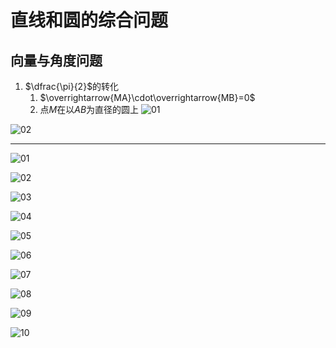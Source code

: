 # 直线和圆的综合问题

## 向量与角度问题

1. $\dfrac{\pi}{2}$的转化
   1. $\overrightarrow{MA}\cdot\overrightarrow{MB}=0$
   2. 点$M$在以$AB$为直径的圆上
![01](image-3.png)

![02](image-4.png)

****

![01](image.png)

![02](image-2.png)

![03](image-10.png)

![04](image-11.png)

![05](image-12.png)

![06](image-13.png)

![07](image-14.png)

![08](image-15.png)

![09](image-16.png)

![10](image-17.png)
